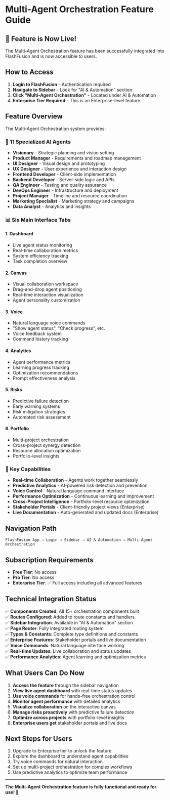 # Multi-Agent Orchestration Feature Guide

## 🎉 Feature is Now Live!

The Multi-Agent Orchestration feature has been successfully integrated into FlashFusion and is now accessible to users.

## How to Access

1. **Login to FlashFusion** - Authentication required
2. **Navigate to Sidebar** - Look for "AI & Automation" section  
3. **Click "Multi-Agent Orchestration"** - Located under AI & Automation
4. **Enterprise Tier Required** - This is an Enterprise-level feature

## Feature Overview

The Multi-Agent Orchestration system provides:

### 🤖 11 Specialized AI Agents
- **Visionary** - Strategic planning and vision setting
- **Product Manager** - Requirements and roadmap management  
- **UI Designer** - Visual design and prototyping
- **UX Designer** - User experience and interaction design
- **Frontend Developer** - Client-side implementation
- **Backend Developer** - Server-side logic and APIs
- **QA Engineer** - Testing and quality assurance
- **DevOps Engineer** - Infrastructure and deployment
- **Project Manager** - Timeline and resource coordination
- **Marketing Specialist** - Marketing strategy and campaigns
- **Data Analyst** - Analytics and insights

### 📊 Six Main Interface Tabs

#### 1. **Dashboard**
- Live agent status monitoring
- Real-time collaboration metrics
- System efficiency tracking
- Task completion overview

#### 2. **Canvas**
- Visual collaboration workspace
- Drag-and-drop agent positioning
- Real-time interaction visualization
- Agent personality customization

#### 3. **Voice** 
- Natural language voice commands
- "Show agent status", "Check progress", etc.
- Voice feedback system
- Command history tracking

#### 4. **Analytics**
- Agent performance metrics
- Learning progress tracking
- Optimization recommendations
- Prompt effectiveness analysis

#### 5. **Risks**
- Predictive failure detection
- Early warning systems
- Risk mitigation strategies
- Automated risk assessment

#### 6. **Portfolio**
- Multi-project orchestration
- Cross-project synergy detection
- Resource allocation optimization
- Portfolio-level insights

### 🚀 Key Capabilities

- **Real-time Collaboration** - Agents work together seamlessly
- **Predictive Analytics** - AI-powered risk detection and prevention
- **Voice Control** - Natural language command interface
- **Performance Optimization** - Continuous learning and improvement
- **Cross-Project Intelligence** - Portfolio-level resource optimization
- **Stakeholder Portals** - Client-friendly project views (Enterprise)
- **Live Documentation** - Auto-generated and updated docs (Enterprise)

## Navigation Path

```
FlashFusion App → Login → Sidebar → AI & Automation → Multi-Agent Orchestration
```

## Subscription Requirements

- **Free Tier**: No access
- **Pro Tier**: No access  
- **Enterprise Tier**: ✅ Full access including all advanced features

## Technical Integration Status

✅ **Components Created**: All 15+ orchestration components built  
✅ **Routes Configured**: Added to route constants and handlers  
✅ **Sidebar Integration**: Available in "AI & Automation" section  
✅ **Page Router**: Fully integrated routing system  
✅ **Types & Constants**: Complete type definitions and constants  
✅ **Enterprise Features**: Stakeholder portals and live documentation  
✅ **Voice Commands**: Natural language interface working  
✅ **Real-time Updates**: Live collaboration and status updates  
✅ **Performance Analytics**: Agent learning and optimization metrics  

## What Users Can Do Now

1. **Access the feature** through the sidebar navigation
2. **View live agent dashboard** with real-time status updates  
3. **Use voice commands** for hands-free orchestration control
4. **Monitor agent performance** with detailed analytics
5. **Visualize collaboration** on the interactive canvas
6. **Manage risks proactively** with predictive failure detection
7. **Optimize across projects** with portfolio-level insights
8. **Enterprise users get** stakeholder portals and live docs

## Next Steps for Users

1. Upgrade to Enterprise tier to unlock the feature
2. Explore the dashboard to understand agent capabilities  
3. Try voice commands for natural interaction
4. Set up multi-project orchestration for complex workflows
5. Use predictive analytics to optimize team performance

---

**The Multi-Agent Orchestration feature is fully functional and ready for use! 🎉**